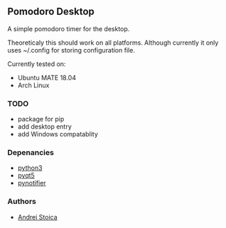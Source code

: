 ## Pomodoro Desktop
A simple pomodoro timer for the desktop.

Theoreticaly this should work on all platforms. Although currently it only uses
~/.config for storing configuration file.

Currently tested on:
- Ubuntu MATE 18.04
- Arch Linux

### TODO
- package for pip
- add desktop entry 
- add Windows compatablity

### Depenancies
- [python3](https://docs.python.org/3/)
- [pyqt5](https://www.riverbankcomputing.com/software/pyqt/intro)
- [pynotifier](https://github.com/YuriyLisovskiy/pynotifier)

### Authors
- [Andrei Stoica](https://andreistoica.ca)

